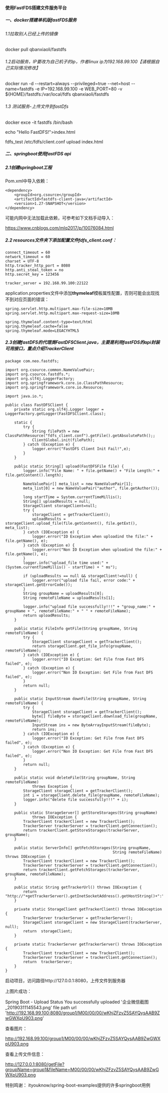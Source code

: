 #### 使用FastFDS搭建文件服务平台



##### 一、docker搭建单机版fastFDS服务

###### 1.1拉取别人已经上传的镜像

docker pull qbanxiaoli/fastdfs

###### 1.2启动服务，IP要改为自己机子的ip，作者linux ip为192.168.99.100【请根据自己实际情况修改】

docker run -d --restart=always --privileged=true --net=host --name=fastdfs -e IP=192.168.99.100 -e WEB_PORT=80 -v ${HOME}/fastdfs:/var/local/fdfs qbanxiaoli/fastdfs

###### 1.3 测试服务-上传文件到fastDfs

docker exce -it fastdfs /bin/bash

echo "Hello FastDFS!">index.html

fdfs_test /etc/fdfs/client.conf upload index.html

##### 二、springboot使用fastFDS api

##### 2.1创建springboot工程

Pom.xml中导入依赖：

```
<dependency>
    <groupId>org.csource</groupId>
    <artifactId>fastdfs-client-java</artifactId>
    <version>1.27-SNAPSHOT</version>
</dependency>
```

可能内网中无法加载此依赖，可参考如下文档手动导入：

<https://www.cnblogs.com/mlq2017/p/10076084.html>

##### 2.2 resources文件夹下添加配置文件fdfs_client.conf：

```
connect_timeout = 60
network_timeout = 60
charset = UTF-8
http.tracker_http_port = 8080
http.anti_steal_token = no
http.secret_key = 123456

tracker_server = 192.168.99.100:22122
```

application.properties文件中添加**thymeleaf**模板属性配置，否则可能会出现找不到对应页面的错误：

```
spring.servlet.http.multipart.max-file-size=10MB
spring.servlet.http.multipart.max-request-size=10MB

spring.thymeleaf.content-type=text/html 
spring.thymeleaf.cache=false 
spring.thymeleaf.mode=LEGACYHTML5
```

##### 2.3创建fastDFS的代理类FastDFSClient.java，主要是利用fastFDS的api封装可用接口，重点介绍TrackerClient

```
package com.neo.fastdfs;

import org.csource.common.NameValuePair;
import org.csource.fastdfs.*;
import org.slf4j.LoggerFactory;
import org.springframework.core.io.ClassPathResource;
import org.springframework.core.io.Resource;

import java.io.*;

public class FastDFSClient {
	private static org.slf4j.Logger logger = LoggerFactory.getLogger(FastDFSClient.class);

	static {
		try {
			String filePath = new ClassPathResource("fdfs_client.conf").getFile().getAbsolutePath();;
			ClientGlobal.init(filePath);
		} catch (Exception e) {
			logger.error("FastDFS Client Init Fail!",e);
		}
	}

	public static String[] upload(FastDFSFile file) {
		logger.info("File Name: " + file.getName() + "File Length:" + file.getContent().length);

		NameValuePair[] meta_list = new NameValuePair[1];
		meta_list[0] = new NameValuePair("author", file.getAuthor());

		long startTime = System.currentTimeMillis();
		String[] uploadResults = null;
		StorageClient storageClient=null;
		try {
			storageClient = getTrackerClient();
			uploadResults = storageClient.upload_file(file.getContent(), file.getExt(), meta_list);
		} catch (IOException e) {
			logger.error("IO Exception when uploadind the file:" + file.getName(), e);
		} catch (Exception e) {
			logger.error("Non IO Exception when uploadind the file:" + file.getName(), e);
		}
		logger.info("upload_file time used:" + (System.currentTimeMillis() - startTime) + " ms");

		if (uploadResults == null && storageClient!=null) {
			logger.error("upload file fail, error code:" + storageClient.getErrorCode());
		}
		String groupName = uploadResults[0];
		String remoteFileName = uploadResults[1];

		logger.info("upload file successfully!!!" + "group_name:" + groupName + ", remoteFileName:" + " " + remoteFileName);
		return uploadResults;
	}

	public static FileInfo getFile(String groupName, String remoteFileName) {
		try {
			StorageClient storageClient = getTrackerClient();
			return storageClient.get_file_info(groupName, remoteFileName);
		} catch (IOException e) {
			logger.error("IO Exception: Get File from Fast DFS failed", e);
		} catch (Exception e) {
			logger.error("Non IO Exception: Get File from Fast DFS failed", e);
		}
		return null;
	}

	public static InputStream downFile(String groupName, String remoteFileName) {
		try {
			StorageClient storageClient = getTrackerClient();
			byte[] fileByte = storageClient.download_file(groupName, remoteFileName);
			InputStream ins = new ByteArrayInputStream(fileByte);
			return ins;
		} catch (IOException e) {
			logger.error("IO Exception: Get File from Fast DFS failed", e);
		} catch (Exception e) {
			logger.error("Non IO Exception: Get File from Fast DFS failed", e);
		}
		return null;
	}

	public static void deleteFile(String groupName, String remoteFileName)
			throws Exception {
		StorageClient storageClient = getTrackerClient();
		int i = storageClient.delete_file(groupName, remoteFileName);
		logger.info("delete file successfully!!!" + i);
	}

	public static StorageServer[] getStoreStorages(String groupName)
			throws IOException {
		TrackerClient trackerClient = new TrackerClient();
		TrackerServer trackerServer = trackerClient.getConnection();
		return trackerClient.getStoreStorages(trackerServer, groupName);
	}

	public static ServerInfo[] getFetchStorages(String groupName,
												String remoteFileName) throws IOException {
		TrackerClient trackerClient = new TrackerClient();
		TrackerServer trackerServer = trackerClient.getConnection();
		return trackerClient.getFetchStorages(trackerServer, groupName, remoteFileName);
	}

	public static String getTrackerUrl() throws IOException {
		return "http://"+getTrackerServer().getInetSocketAddress().getHostString()+":"+ClientGlobal.getG_tracker_http_port()+"/";
	}

	private static StorageClient getTrackerClient() throws IOException {
		TrackerServer trackerServer = getTrackerServer();
		StorageClient storageClient = new StorageClient(trackerServer, null);
		return  storageClient;
	}

	private static TrackerServer getTrackerServer() throws IOException {
		TrackerClient trackerClient = new TrackerClient();
		TrackerServer trackerServer = trackerClient.getConnection();
		return  trackerServer;
	}
}
```

启动项目，访问路径http://127.0.0.1:8080，上传文件到服务器

上图片成功：

Spring Boot - Upload Status
You successfully uploaded '企业微信截图_20190311145543.png'
file path url 'http://192.168.99.100:8080/group1/M00/00/00/wKhjZFzvZ5SAYQysAAB9ZwGWXpU903.png'

查看图片：

http://192.168.99.100/group1/M00/00/00/wKhjZFzvZ5SAYQysAAB9ZwGWXpU903.png

查看上传文件信息：

http://127.0.0.1:8080/getFile?groupName=group1&fileName=M00/00/00/wKhjZFzvZ5SAYQysAAB9ZwGWXpU903.png


特别鸣谢：
ityouknow/spring-boot-examples提供的许多springboot用例
